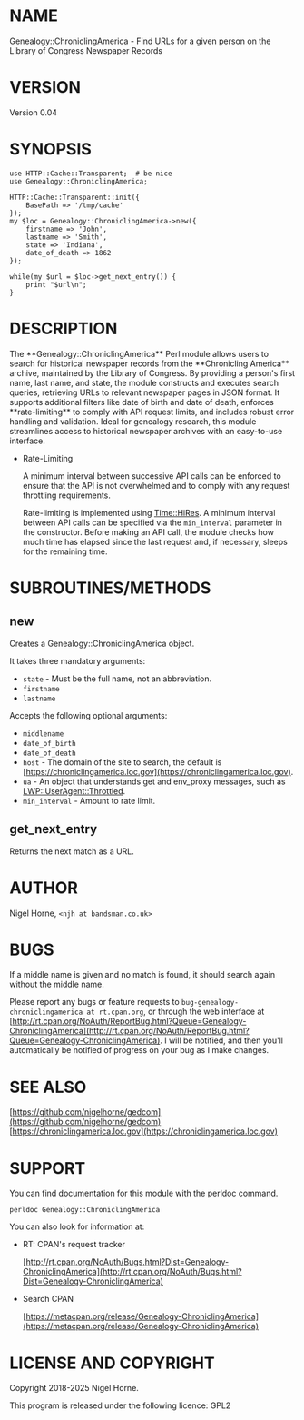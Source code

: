 # NAME

Genealogy::ChroniclingAmerica - Find URLs for a given person on the Library of Congress Newspaper Records

# VERSION

Version 0.04

# SYNOPSIS

    use HTTP::Cache::Transparent;  # be nice
    use Genealogy::ChroniclingAmerica;

    HTTP::Cache::Transparent::init({
        BasePath => '/tmp/cache'
    });
    my $loc = Genealogy::ChroniclingAmerica->new({
        firstname => 'John',
        lastname => 'Smith',
        state => 'Indiana',
        date_of_death => 1862
    });

    while(my $url = $loc->get_next_entry()) {
        print "$url\n";
    }

# DESCRIPTION

The \*\*Genealogy::ChroniclingAmerica\*\* Perl module allows users to search for historical newspaper records from the \*\*Chronicling America\*\* archive,
maintained by the Library of Congress.
By providing a person's first name,
last name,
and state,
the module constructs and executes search queries,
retrieving URLs to relevant newspaper pages in JSON format.
It supports additional filters like date of birth and date of death,
enforces \*\*rate-limiting\*\* to comply with API request limits,
and includes robust error handling and validation.
Ideal for genealogy research,
this module streamlines access to historical newspaper archives with an easy-to-use interface.

- Rate-Limiting

    A minimum interval between successive API calls can be enforced to ensure that the API is not overwhelmed and to comply with any request throttling requirements.

    Rate-limiting is implemented using [Time::HiRes](https://metacpan.org/pod/Time%3A%3AHiRes).
    A minimum interval between API
    calls can be specified via the `min_interval` parameter in the constructor.
    Before making an API call,
    the module checks how much time has elapsed since the
    last request and,
    if necessary,
    sleeps for the remaining time.

# SUBROUTINES/METHODS

## new

Creates a Genealogy::ChroniclingAmerica object.

It takes three mandatory arguments:

- `state` - Must be the full name,
not an abbreviation.
- `firstname`
- `lastname`

Accepts the following optional arguments:

- `middlename`
- `date_of_birth`
- `date_of_death`
- `host` - The domain of the site to search, the default is [https://chroniclingamerica.loc.gov](https://chroniclingamerica.loc.gov).
- `ua` - An object that understands get and env\_proxy messages,
such as [LWP::UserAgent::Throttled](https://metacpan.org/pod/LWP%3A%3AUserAgent%3A%3AThrottled).
- `min_interval` - Amount to rate limit.

## get\_next\_entry

Returns the next match as a URL.

# AUTHOR

Nigel Horne, `<njh at bandsman.co.uk>`

# BUGS

If a middle name is given and no match is found,
it should search again without the middle name.

Please report any bugs or feature requests to `bug-genealogy-chroniclingamerica at rt.cpan.org`,
or through the web interface at
[http://rt.cpan.org/NoAuth/ReportBug.html?Queue=Genealogy-ChroniclingAmerica](http://rt.cpan.org/NoAuth/ReportBug.html?Queue=Genealogy-ChroniclingAmerica).
I will be notified, and then you'll
automatically be notified of progress on your bug as I make changes.

# SEE ALSO

[https://github.com/nigelhorne/gedcom](https://github.com/nigelhorne/gedcom)
[https://chroniclingamerica.loc.gov](https://chroniclingamerica.loc.gov)

# SUPPORT

You can find documentation for this module with the perldoc command.

    perldoc Genealogy::ChroniclingAmerica

You can also look for information at:

- RT: CPAN's request tracker

    [http://rt.cpan.org/NoAuth/Bugs.html?Dist=Genealogy-ChroniclingAmerica](http://rt.cpan.org/NoAuth/Bugs.html?Dist=Genealogy-ChroniclingAmerica)

- Search CPAN

    [https://metacpan.org/release/Genealogy-ChroniclingAmerica](https://metacpan.org/release/Genealogy-ChroniclingAmerica)

# LICENSE AND COPYRIGHT

Copyright 2018-2025 Nigel Horne.

This program is released under the following licence: GPL2
